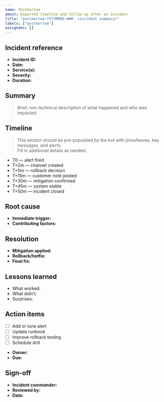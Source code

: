 ```yaml
---
name: Postmortem
about: Exported timeline and follow-up after an incident
title: "postmortem-YYYYMMDD-###: <incident summary>"
labels: ["postmortem"]
assignees: []
---
```


## Incident reference
- **Incident ID:** <!-- inc-YYYYMMDD-### -->
- **Date:** <!-- YYYY-MM-DD -->
- **Service(s):** <!-- name(s) -->
- **Severity:** <!-- Sev-1 | Sev-2 | Sev-3 -->
- **Duration:** <!-- HH:MM -->

## Summary
> Brief, non-technical description of what happened and who was impacted.

## Timeline
> This section should be pre-populated by the bot with joins/leaves, key messages, and alerts.  
> Fill in additional details as needed.

- T0 — alert fired
- T+2m — channel created
- T+5m — rollback decision
- T+15m — customer note posted
- T+30m — mitigation confirmed
- T+45m — system stable
- T+50m — incident closed

## Root cause
- **Immediate trigger:** <!-- what failed -->
- **Contributing factors:** <!-- gaps in monitoring, process, infra -->

## Resolution
- **Mitigation applied:** <!-- steps taken -->
- **Rollback/hotfix:** <!-- describe -->
- **Final fix:** <!-- describe -->

## Lessons learned
- What worked:
- What didn’t:
- Surprises:

## Action items
- [ ] Add or tune alert
- [ ] Update runbook
- [ ] Improve rollback testing
- [ ] Schedule drill
- **Owner:** <!-- name -->
- **Due:** <!-- YYYY-MM-DD -->

## Sign-off
- **Incident commander:** <!-- name -->
- **Reviewed by:** <!-- lead / manager -->
- **Date:** <!-- YYYY-MM-DD -->

